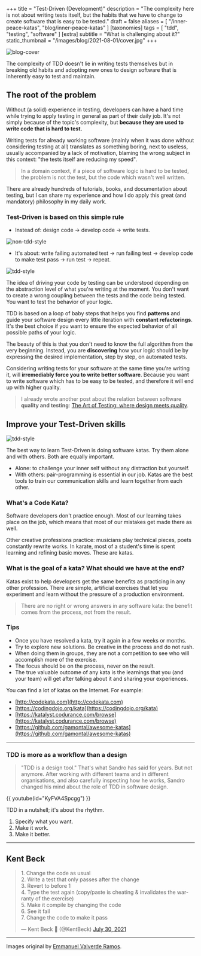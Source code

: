 +++
title = "Test-Driven (Development)"
description = "The complexity here is not about writing tests itself, but the habits that we have to change to create software that is easy to be tested."
draft = false
aliases = [ "/inner-peace-katas", "blog/inner-peace-katas" ]
[taxonomies]
tags = [ "tdd", "testing", "software" ]
[extra]
subtitle = "What is challenging about it?"
static_thumbnail = "/images/blog/2021-08-01/cover.jpg"
+++

![blog-cover](/images/blog/2021-08-01/cover.jpg)

The complexity of TDD doesn't lie in writing tests themselves but in breaking old habits and adopting new ones to design software that is inherently easy to test and maintain.

<!-- more -->

## The root of the problem

Without (a solid) experience in testing, developers can have a hard time while trying to apply testing in general as
part of their daily job. It's not simply because of the topic's complexity, but **because they are used to write
code that is hard to test.**

Writing tests for already working software (mainly when it was done without considering testing at all) translates as
something boring, next to useless, usually accompanied by a lack of motivation, blaming the wrong subject in this
context: "the tests itself are reducing my speed".

> In a domain context, if a piece of software logic is hard to be tested, the problem is not the test, but the code which wasn't well written.

There are already hundreds of tutorials, books, and documentation about testing, but I can share my experience and how I
do apply this great (and mandatory) philosophy in my daily work.

### Test-Driven is based on this simple rule

- Instead of: design code -> develop code -> write tests.

![non-tdd-style](/images/blog/2021-08-01/non-tdd-style.png)

- It's about: write failing automated test -> run failing test -> develop code to make test pass -> run test -> repeat.

![tdd-style](/images/blog/2021-08-01/tdd-style.png)

The idea of driving your code by testing can be understood depending on the abstraction level of what you're writing at
the moment. You don't want to create a wrong coupling between the tests and the code being tested. You want to test the
behavior of your logic.

TDD is based on a loop of baby steps that helps you find **patterns** and guide your software design every little iteration
with **constant refactorings**. It's the best choice if you want to ensure the expected behavior of all possible paths of
your logic.

The beauty of this is that you don't need to know the full algorithm from the very beginning. Instead, you are
**discovering** how your logic should be by expressing the desired implementation, step by step, on automated tests.

Considering writing tests for your software at the same time you're writing it, will **irremediably force you to write
better software**. Because you want to write software which has to be easy to be tested, and therefore it will end up with
higher quality.

> I already wrote another post about the relation between software **quality and testing**: [The Art of Testing: where design meets quality](/blog/the-art-of-testing/).

## Improve your Test-Driven skills

![tdd-style](/images/blog/2021-08-01/tdd-style-with-git.png)

The best way to learn Test-Driven is doing software katas. Try them alone and with others. Both are equally important.

- Alone: to challenge your inner self without any distraction but yourself.
- With others: pair-programming is essential in our job. Katas are the best tools to train our communication skills and
  learn together from each other.

### What's a Code Kata?

Software developers don't practice enough. Most of our learning takes place on the job, which means that most of our
mistakes get made there as well.

Other creative professions practice: musicians play technical pieces, poets constantly rewrite works. In karate, most of
a student's time is spent learning and refining basic moves. These are katas.

### What is the goal of a kata? What should we have at the end?

Katas exist to help developers get the same benefits as practicing in any other profession. There are simple, artificial
exercises that let you experiment and learn without the pressure of a production environment.

> There are no right or wrong answers in any software kata: the benefit comes from the process, not from the result.

### Tips

- Once you have resolved a kata, try it again in a few weeks or months.
- Try to explore new solutions. Be creative in the process and do not rush.
- When doing them in groups, they are not a competition to see who will accomplish more of the exercise.
- The focus should be on the process, never on the result.
- The true valuable outcome of any kata is the learnings that you (and your team) will get after talking about it and
  sharing your experiences.

You can find a lot of katas on the Internet. For example:

- [http://codekata.com](http://codekata.com)
- [https://codingdojo.org/kata](https://codingdojo.org/kata)
- [https://katalyst.codurance.com/browse](https://katalyst.codurance.com/browse)
- [https://github.com/gamontal/awesome-katas](https://github.com/gamontal/awesome-katas)

---

### TDD is more as a workflow than a design

> "TDD is a design tool." That's what Sandro has said for years. But not anymore. After working with different teams and in different organisations, and also carefully inspecting how he works, Sandro changed his mind about the role of TDD in software design.

{{ youtube(id="KyFVA4Spcgg") }}

TDD in a nutshell; it's about the rhythm.

1) Specify what you want.
2) Make it work.
3) Make it better.

---

## Kent Beck

<blockquote class="twitter-tweet"><p lang="en" dir="ltr">1. Change the code as usual<br>2. Write a test that only passes after the change<br>3. Revert to before 1<br>4. Type the test again (copy/paste is cheating &amp; invalidates the warranty of the exercise)<br>5. Make it compile by changing the code<br>6. See it fail<br>7. Change the code to make it pass</p>&mdash; Kent Beck 🌻 (@KentBeck) <a href="https://twitter.com/KentBeck/status/1421257650113634304?ref_src=twsrc%5Etfw">July 30, 2021</a></blockquote> <script async src="https://platform.twitter.com/widgets.js" charset="utf-8"></script>

---

Images original by [Emmanuel Valverde Ramos](https://x.com/evrtrabajo).
